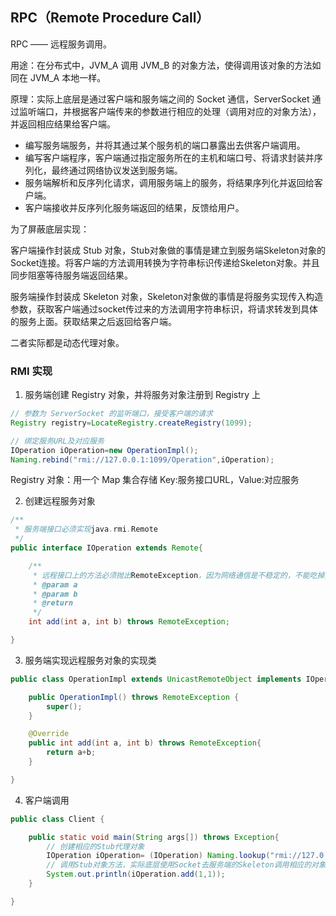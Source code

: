 ## RPC（Remote Procedure Call）

RPC —— 远程服务调用。

用途：在分布式中，JVM_A 调用 JVM_B 的对象方法，使得调用该对象的方法如同在 JVM_A 本地一样。

原理：实际上底层是通过客户端和服务端之间的 Socket 通信，ServerSocket 通过监听端口，并根据客户端传来的参数进行相应的处理（调用对应的对象方法），并返回相应结果给客户端。

* 编写服务端服务，并将其通过某个服务机的端口暴露出去供客户端调用。
* 编写客户端程序，客户端通过指定服务所在的主机和端口号、将请求封装并序列化，最终通过网络协议发送到服务端。
* 服务端解析和反序列化请求，调用服务端上的服务，将结果序列化并返回给客户端。
* 客户端接收并反序列化服务端返回的结果，反馈给用户。

为了屏蔽底层实现：

客户端操作封装成 Stub 对象，Stub对象做的事情是建立到服务端Skeleton对象的Socket连接。将客户端的方法调用转换为字符串标识传递给Skeleton对象。并且同步阻塞等待服务端返回结果。

服务端操作封装成 Skeleton 对象，Skeleton对象做的事情是将服务实现传入构造参数，获取客户端通过socket传过来的方法调用字符串标识，将请求转发到具体的服务上面。获取结果之后返回给客户端。

二者实际都是动态代理对象。



### RMI 实现

1. 服务端创建 Registry 对象，并将服务对象注册到 Registry 上

```java
// 参数为 ServerSocket 的监听端口，接受客户端的请求
Registry registry=LocateRegistry.createRegistry(1099);

// 绑定服务URL及对应服务
IOperation iOperation=new OperationImpl();
Naming.rebind("rmi://127.0.0.1:1099/Operation",iOperation);
```

Registry 对象：用一个 Map 集合存储 Key:服务接口URL，Value:对应服务



2. 创建远程服务对象

```java
/**
 * 服务端接口必须实现java.rmi.Remote
 */
public interface IOperation extends Remote{

    /**
     * 远程接口上的方法必须抛出RemoteException，因为网络通信是不稳定的，不能吃掉异常
     * @param a
     * @param b
     * @return
     */
    int add(int a, int b) throws RemoteException;

}
```



3. 服务端实现远程服务对象的实现类

```java
public class OperationImpl extends UnicastRemoteObject implements IOperation{

    public OperationImpl() throws RemoteException {
        super();
    }

    @Override
    public int add(int a, int b) throws RemoteException{
        return a+b;
    }

}
```



4. 客户端调用

```java
public class Client {

    public static void main(String args[]) throws Exception{
        // 创建相应的Stub代理对象
        IOperation iOperation= (IOperation) Naming.lookup("rmi://127.0.0.1:1099/Operation");
        // 调用Stub对象方法，实际底层使用Socket去服务端的Skeleton调用相应的对象方法
        System.out.println(iOperation.add(1,1));
    }

}
```
